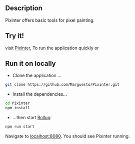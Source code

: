 ## Description
Pixinter offers basic tools for pixel painting.

## Try it!
visit [Pixinter](https://pixinter.vercel.app/), To run the application quickly or

## Run it on locally

- Clone the application ... 
```bash
git clone https://github.com/Marguesto/Pixinter.git
```
- Install the dependencies...

```bash
cd Pixinter
npm install
```
- ...then start [Rollup](https://rollupjs.org):

```bash
npm run start
```
Navigate to [localhost:8080](http://localhost:8080). You should see Pixinter running. 
